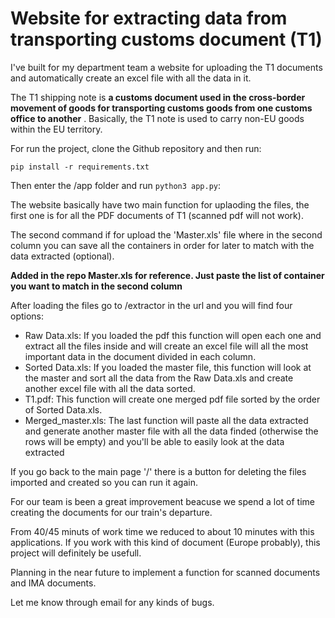 # Website for extracting data from transporting customs document (T1)

I've built for my department team a website for uploading the T1 documents and automatically create an excel file with all the data in it.

The T1 shipping note is  **a customs document used in the cross-border movement of goods for transporting customs goods from one customs office to another** . Basically, the T1 note is used to carry non-EU goods within the EU territory.

For run the project, clone the Github repository and then run:

```{r
pip install -r requirements.txt
```

Then enter the /app folder and run ``python3 app.py``:

The website basically have two main function for uplaoding the files, the first one is for all the PDF documents of T1 (scanned pdf will not work).

The second command if for upload the 'Master.xls' file where in the second column you can save all the containers in order for later to match with the data extracted (optional).

**Added in the repo Master.xls for reference. Just paste the list of container you want to match in the second column**

After loading the files go to /extractor in the url and you will find four options:

- Raw Data.xls: If you loaded the pdf this function will open each one and extract all the files inside and will create an excel file will all the most important data in the document divided in each column.
- Sorted Data.xls: If you loaded the master file, this function will look at the master and sort all the data from the Raw Data.xls and create another excel file with all the data sorted.
- T1.pdf: This function will create one merged pdf file sorted by the order of Sorted Data.xls.
- Merged_master.xls: The last function will paste all the data extracted and generate another master file with all the data finded (otherwise the rows will be empty) and you'll be able to easily look at the data extracted

If you go back to the main page '/' there is a button for deleting the files imported and created so you can run it again.

For our team is been a great improvement beacuse we spend a lot of time creating the documents for our train's departure.

From 40/45 minuts of work time we reduced to about 10 minutes with this applications. If you work with this kind of document (Europe probably), this project will definitely be usefull.

Planning in the near future to implement a function for scanned documents and IMA documents.

Let me know through email for any kinds of bugs.
